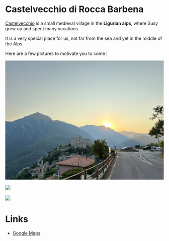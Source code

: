 # Castelvecchio di Rocca Barbena

[Castelvecchio](https://maps.app.goo.gl/rgJZ9FLCdgTvcXxw9) is a small medieval village in the **Ligurian alps**, where Susy grew up and spent many vacations.

It is a very special place for us, not far from the sea and yet in the middle of the Alps. 

Here are a few pictures to motivate you to come ! 

![](images/cv1.jpeg)

![](images/cv3.jpg)

![](images/cv4.jpeg)

# Links

- [Google Maps](https://maps.app.goo.gl/rgJZ9FLCdgTvcXxw9)
